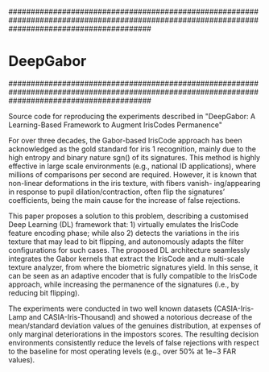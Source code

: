 ################################################################################################################################################
# DeepGabor
################################################################################################################################################

Source code for reproducing the experiments described in "DeepGabor: A Learning-Based Framework to Augment IrisCodes Permanence" 

For over three decades, the Gabor-based IrisCode approach has been acknowledged as the gold standard for iris 1 recognition, mainly due to the high entropy and binary nature sgn() of its signatures. This method is highly effective in large scale environments (e.g., national ID applications), where millions of comparisons per second are required. However, it is known that non-linear deformations in the iris texture, with fibers vanish- ing/appearing in response to pupil dilation/contraction, often flip the signatures’ coefficients, being the main cause for the increase of false rejections. 

This paper proposes a solution to this problem, describing a customised Deep Learning (DL) framework that: 1) virtually emulates the IrisCode feature encoding phase; while also 2) detects the variations in the iris texture that may lead to bit flipping, and autonomously adapts the filter configurations for such cases. The proposed DL architecture seamlessly integrates the Gabor kernels that extract the IrisCode and a multi-scale texture analyzer, from where the biometric signatures yield. In this sense, it can be seen as an adaptive encoder that is fully compatible to the IrisCode approach, while increasing the permanence of the signatures (i.e., by reducing bit flipping). 

The experiments were conducted in two well known datasets (CASIA-Iris-Lamp and CASIA-Iris-Thousand) and showed a notorious decrease of the mean/standard deviation values of the genuines distribution, at expenses of only marginal deteriorations in the impostors scores. The resulting decision environments consistently reduce the levels of false rejections with respect to the baseline for most operating levels (e.g., over 50% at 1e−3 FAR values).

